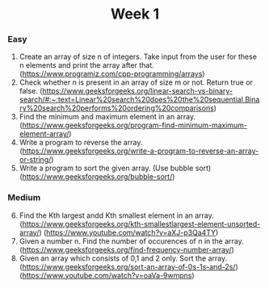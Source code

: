 <h1 align="center">Week 1</h1>

### Easy

1. Create an array of size n of integers. Take input from the user for these n elements and print the array after that.
   (https://www.programiz.com/cpp-programming/arrays)
2. Check whether n is present in an array of size m or not. Return true or false.
   (https://www.geeksforgeeks.org/linear-search-vs-binary-search/#:~:text=Linear%20search%20does%20the%20sequential,Binary%20search%20performs%20ordering%20comparisons)
3. Find the minimum and maximum element in an array.
   (https://www.geeksforgeeks.org/program-find-minimum-maximum-element-array/)
4. Write a program to reverse the array.
   (https://www.geeksforgeeks.org/write-a-program-to-reverse-an-array-or-string/)
5. Write a program to sort the given array. (Use bubble sort)
   (https://www.geeksforgeeks.org/bubble-sort/)

### Medium

6. Find the Kth largest andd Kth smallest element in an array.
   (https://www.geeksforgeeks.org/kth-smallestlargest-element-unsorted-array/)
   (https://www.youtube.com/watch?v=aXJ-p3Qa4TY)
7. Given a number n. Find the number of occurences of n in the array.
   (https://www.geeksforgeeks.org/find-frequency-number-array/)
8. Given an array which consists of 0,1 and 2 only. Sort the array.
   (https://www.geeksforgeeks.org/sort-an-array-of-0s-1s-and-2s/)
   (https://www.youtube.com/watch?v=oaVa-9wmpns)

